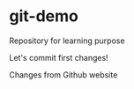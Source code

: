 # git-demo
Repository for learning purpose

Let's commit first changes!

Changes from Github website

